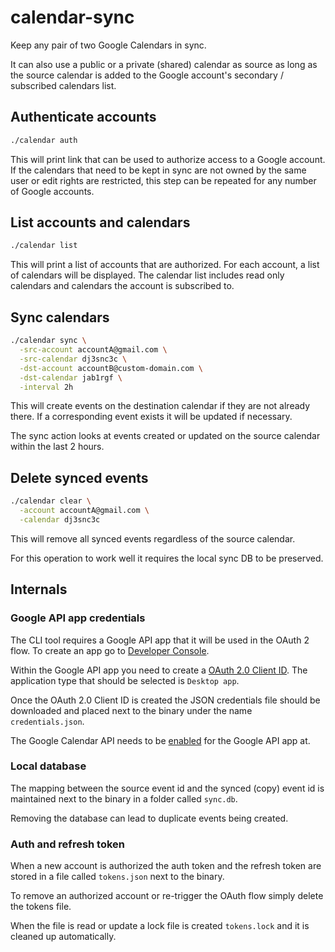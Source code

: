 # calendar-sync

Keep any pair of two Google Calendars in sync.

It can also use a public or a private (shared) calendar as source as long as
the source calendar is added to the Google account's secondary / subscribed
calendars list.

## Authenticate accounts

```bash
./calendar auth
```

This will print link that can be used to authorize access to a Google account.
If the calendars that need to be kept in sync are not owned by the same user
or edit rights are restricted, this step can be repeated for any number of
Google accounts.

## List accounts and calendars

```bash
./calendar list
```

This will print a list of accounts that are authorized. For each account, a list
of calendars will be displayed. The calendar list includes read only calendars
and calendars the account is subscribed to.

## Sync calendars

```bash
./calendar sync \
  -src-account accountA@gmail.com \
  -src-calendar dj3snc3c \
  -dst-account accountB@custom-domain.com \
  -dst-calendar jab1rgf \
  -interval 2h
```

This will create events on the destination calendar if they are not already
there. If a corresponding event exists it will be updated if necessary.

The sync action looks at events created or updated on the source calendar
within the last 2 hours.

## Delete synced events

```bash
./calendar clear \
  -account accountA@gmail.com \
  -calendar dj3snc3c
```

This will remove all synced events regardless of the source calendar.

For this operation to work well it requires the local sync DB to be preserved.

## Internals

### Google API app credentials

The CLI tool requires a Google API app that it will be used in the OAuth 2 flow.
To create an app go to [Developer Console](https://console.developers.google.com/).

Within the Google API app you need to create a
[OAuth 2.0 Client ID](https://console.developers.google.com/apis/credentials).
The application type that should be selected is `Desktop app`.

Once the OAuth 2.0 Client ID is created the JSON credentials file should be
downloaded and placed next to the binary under the name `credentials.json`.

The Google Calendar API needs to be
[enabled](https://console.developers.google.com/apis/api/calendar-json.googleapis.com/overview)
for the Google API app at.

### Local database

The mapping between the source event id and the synced (copy) event id is
maintained next to the binary in a folder called `sync.db`.

Removing the database can lead to duplicate events being created.

### Auth and refresh token

When a new account is authorized the auth token and the refresh token are stored
in a file called `tokens.json` next to the binary.

To remove an authorized account or re-trigger the OAuth flow simply delete the
tokens file.

When the file is read or update a lock file is created `tokens.lock` and it is
cleaned up automatically.

